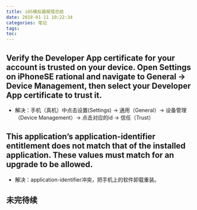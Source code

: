 ```yaml
---
title: iOS模拟器报错总结
date: 2018-01-11 10:22:34
categories: 笔记
tags: 
toc:
---
```


## Verify the Developer App certificate for your account is trusted on your device. Open Settings on iPhoneSE rational and navigate to General -> Device Management, then select your Developer App certificate to trust it.
* 解决：手机（真机）中点击设置(Settings) -> 通用（General）-> 设备管理（Device Management）-> 点击对应的id -> 信任（Trust）
<!--more-->

## This application’s application-identifier entitlement does not match that of the installed application. These values must match for an upgrade to be allowed.
* 解决：application-identifier冲突，把手机上的软件卸载重装。

## 未完待续
